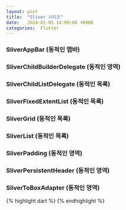 ```yaml
---
layout: post
title:  "Sliver 시리즈"
date:   2024-01-05 14:09:00 +0900
categories:  Flutter
---
```


### SliverAppBar (동적인 앱바)
### SliverChildBuilderDelegate (동적인 영역)
### SliverChildListDelegate (동적인 목록)
### SliverFixedExtentList (동적인 목록)
### SliverGrid (동적인 목록)
### SliverList (동적인 목록)
### SliverPadding (동적인 영역)
### SliverPersistentHeader (동적인 영역)
### SliverToBoxAdapter (동적인 영역)

{% highlight dart %}
{% endhighlight %}